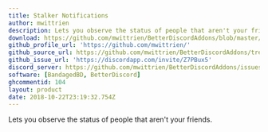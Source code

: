 ```yaml
---
title: Stalker Notifications
author: mwittrien
description: Lets you observe the status of people that aren't your friends.
download: https://github.com/mwittrien/BetterDiscordAddons/blob/master/Plugins/StalkerNotifications/StalkerNotifications.plugin.js
github_profile_url: 'https://github.com/mwittrien/'
github_source_url: https://github.com/mwittrien/BetterDiscordAddons/tree/master/Plugins/StalkerNotifications
github_issue_url: 'https://discordapp.com/invite/Z7PBux5'
discord_server: https://github.com/mwittrien/BetterDiscordAddons/issues/
software: [BandagedBD, BetterDiscord]
ghcommentid: 104
layout: product
date: 2018-10-22T23:19:32.754Z
---
```

Lets you observe the status of people that aren't your friends.